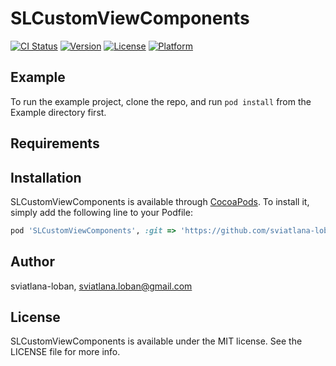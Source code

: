 # SLCustomViewComponents

[![CI Status](https://img.shields.io/travis/sviatlana-loban/SLCustomViewComponents.svg?style=flat)](https://travis-ci.org/sviatlana-loban/SLCustomViewComponents)
[![Version](https://img.shields.io/cocoapods/v/SLCustomViewComponents.svg?style=flat)](https://cocoapods.org/pods/SLCustomViewComponents)
[![License](https://img.shields.io/cocoapods/l/SLCustomViewComponents.svg?style=flat)](https://cocoapods.org/pods/SLCustomViewComponents)
[![Platform](https://img.shields.io/cocoapods/p/SLCustomViewComponents.svg?style=flat)](https://cocoapods.org/pods/SLCustomViewComponents)

## Example

To run the example project, clone the repo, and run `pod install` from the Example directory first.

## Requirements

## Installation

SLCustomViewComponents is available through [CocoaPods](https://cocoapods.org). To install
it, simply add the following line to your Podfile:

```ruby
pod 'SLCustomViewComponents', :git => 'https://github.com/sviatlana-loban/SLCustomViewComponents', :tag => '1.0.1'
```

## Author

sviatlana-loban, sviatlana.loban@gmail.com

## License

SLCustomViewComponents is available under the MIT license. See the LICENSE file for more info.
